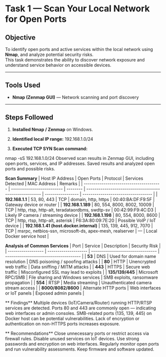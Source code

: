 # Task 1 — Scan Your Local Network for Open Ports

## Objective
To identify open ports and active services within the local network using **Nmap**, and analyze potential security risks.  
This task demonstrates the ability to discover network exposure and understand service behavior on accessible devices.

---

## Tools Used
- **Nmap (Zenmap GUI)** — Network scanning and port discovery  

---

## Steps Followed

1. **Installed Nmap / Zenmap** on Windows.
2. **Identified local IP range:**  192.168.1.0/24

3. **Executed TCP SYN Scan command:**

nmap -sS 192.168.1.0/24
Observed scan results in Zenmap GUI, including open ports, services, and IP addresses.
Saved results and analyzed open ports and possible risks.

**Scan Summary**
| Host IP Address                         | Open Ports                 | Protocol | Services Detected                                       | MAC Address       | Remarks                             |
| --------------------------------------- | -------------------------- | -------- | ------------------------------------------------------- | ----------------- | ----------------------------------- |
| **192.168.1.1**                         | 53, 80, 443                | TCP      | domain, http, https                                     | 00:40:BA:DF:F9:5F | Gateway device or router            |
| **192.168.1.189**                       | 80, 554, 8000, 8002, 10009 | TCP      | http, rtsp, http-alt, teradataordbms, swdtp-sv          | 00:42:99:F9:4C:D3 | Likely IP camera / streaming device |
| **192.168.1.198**                       | 80, 554, 8000, 8600        | TCP      | http, rtsp, http-alt, asterisk                          | F6:3A:80:09:7E:20 | Possible VoIP / IoT device          |
| **192.168.1.41 (host.docker.internal)** | 135, 139, 445, 912, 7070   | TCP      | msrpc, netbios-ssn, microsoft-ds, apex-mesh, realserver | —                 | Local Docker service host           |



**Analysis of Common Services**
| Port               | Service              | Description                       | Security Risk                          |
| ------------------ | -------------------- | --------------------------------- | -------------------------------------- |
| **53**             | DNS                  | Used for domain name resolution   | DNS poisoning / spoofing attacks       |
| **80**             | HTTP                 | Unencrypted web traffic           | Data sniffing / MITM attacks           |
| **443**            | HTTPS                | Secure web traffic                | Misconfigured SSL may lead to exploits |
| **135/139/445**    | Microsoft RPC/SMB    | File sharing and Windows services | SMB exploits, ransomware propagation   |
| **554**            | RTSP                 | Media streaming                   | Unauthenticated camera stream access   |
| **8000/8082/8600** | Alternate HTTP ports | Web interfaces or IoT panels      | Exposed admin panels                   |


** Findings**
Multiple devices (IoT/Camera/Router) running HTTP/RTSP services are detected.
Ports 80 and 443 are commonly open — indicating web interfaces or admin consoles.
SMB-related ports (135, 139, 445) on Docker host can be potential vulnerabilities.
Lack of encryption or authentication on non-HTTPS ports increases exposure.

** Recommendations**
Close unnecessary ports or restrict access via firewall rules.
Disable unused services on IoT devices.
Use strong passwords and encryption on web interfaces.
Regularly monitor open ports and run vulnerability assessments.
Keep firmware and software updated.
